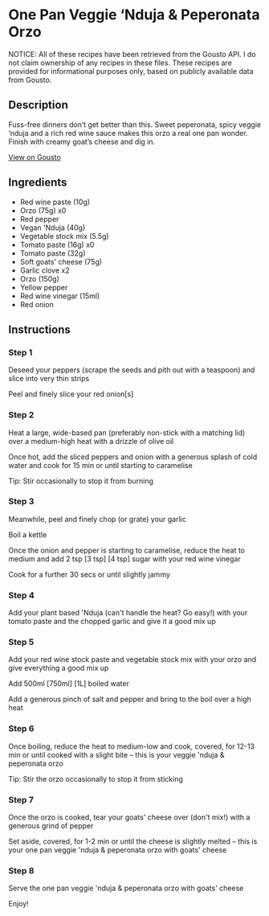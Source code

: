 # One Pan Veggie ‘Nduja & Peperonata Orzo

NOTICE: All of these recipes have been retrieved from the Gousto API. I do not claim ownership of any recipes in these files. These recipes are provided for informational purposes only, based on publicly available data from Gousto.

## Description

Fuss-free dinners don’t get better than this. Sweet peperonata, spicy veggie ‘nduja and a rich red wine sauce makes this orzo a real one pan wonder. Finish with creamy goat’s cheese and dig in.

[View on Gousto](https://www.gousto.co.uk/recipes/cookbook/one-pan-veggie-nduja-peperonata-orzo)

## Ingredients

- Red wine paste (10g)
- Orzo (75g) x0
- Red pepper
- Vegan 'Nduja (40g)
- Vegetable stock mix (5.5g)
- Tomato paste (16g) x0
- Tomato paste (32g)
- Soft goats' cheese (75g)
- Garlic clove x2
- Orzo (150g)
- Yellow pepper
- Red wine vinegar (15ml)
- Red onion

## Instructions

### Step 1

Deseed your peppers (scrape the seeds and pith out with a teaspoon) and slice into very thin strips

Peel and finely slice your red onion[s]

### Step 2

Heat a large, wide-based pan (preferably non-stick with a matching lid) over a medium-high heat with a drizzle of olive oil

Once hot, add the sliced peppers and onion with a generous splash of cold water and cook for 15 min or until starting to caramelise

Tip: Stir occasionally to stop it from burning

### Step 3

Meanwhile, peel and finely chop (or grate) your garlic

Boil a kettle

Once the onion and pepper is starting to caramelise, reduce the heat to medium and add 2 tsp <span class="text-purple">[3 tsp]</span> <span class="text-danger">[4 tsp] </span>sugar with your red wine vinegar

Cook for a further 30 secs or until slightly jammy

### Step 4

Add your plant based 'Nduja (can't handle the heat? Go easy!) with your tomato paste and the chopped garlic and give it a good mix up

### Step 5

Add your red wine stock paste and vegetable stock mix with your orzo and give everything a good mix up

Add 500ml<span class="text-purple"> [750ml]</span> <span class="text-danger">[1L] </span>boiled water

Add a generous pinch of salt and pepper and bring to the boil over a high heat

### Step 6

Once boiling, reduce the heat to medium-low and cook, covered, for 12-13 min or until cooked with a slight bite – this is your veggie 'nduja & peperonata orzo

Tip: Stir the orzo occasionally to stop it from sticking

### Step 7

Once the orzo is cooked, tear your goats' cheese over (don't mix!) with a generous grind of pepper

Set aside, covered, for 1-2 min or until the cheese is slightly melted – this is your one pan veggie 'nduja & peperonata orzo with goats' cheese

### Step 8

Serve the one pan veggie 'nduja & peperonata orzo with goats' cheese

Enjoy!


